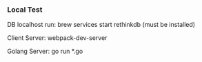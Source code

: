 ### Local Test

DB localhost run: brew services start rethinkdb (must be installed)

Client Server: webpack-dev-server

Golang Server: go run *.go
